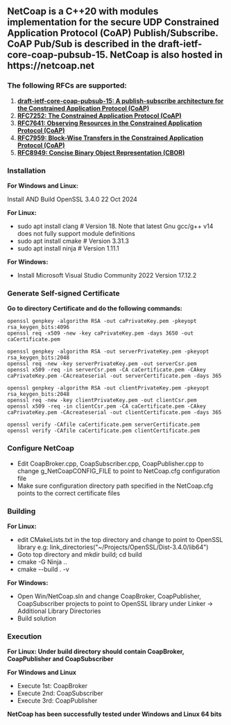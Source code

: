 
<h2>NetCoap is a C++20 with modules implementation for the secure UDP Constrained Application Protocol (CoAP) Publish/Subscribe. CoAP Pub/Sub is described in the draft-ietf-core-coap-pubsub-15. NetCoap is also hosted in https://netcoap.net</h2>

<h3>The following RFCs are supported:</h3>

1. [<b>draft-ietf-core-coap-pubsub-15: A publish-subscribe architecture for the Constrained Application Protocol (CoAP)</b>](https://www.ietf.org/archive/id/draft-ietf-core-coap-pubsub-15.txt)
2. [<b>RFC7252: The Constrained Application Protocol (CoAP)</b>](https://www.rfc-editor.org/rfc/rfc7252)
3. [<b>RFC7641: Observing Resources in the Constrained Application Protocol (CoAP)</b>](https://www.rfc-editor.org/rfc/rfc7641)
4. [<b>RFC7959: Block-Wise Transfers in the Constrained Application Protocol (CoAP)</b>](https://www.rfc-editor.org/rfc/rfc7959)
5. [<b>RFC8949: Concise Binary Object Representation (CBOR)</b>](https://www.rfc-editor.org/rfc/rfc8949.html)

<h3>Installation</h3>

<p><b>For Windows and Linux:</b></p>
  <p>Install AND Build OpenSSL 3.4.0 22 Oct 2024</p>

  <p><b>For Linux:</b></p>

* sudo apt install clang # Version 18. Note that latest Gnu gcc/g++ v14 does not fully support module definitions
* sudo apt install cmake # Version 3.31.3
* sudo apt install ninja # Version 1.11.1

<p><b>For Windows:</b></p>

* Install Microsoft Visual Studio Community 2022 Version 17.12.2

<h3>Generate Self-signed Certificate</h3>

  <p><b>Go to directory Certificate and do the following commands:</b></p>

	openssl genpkey -algorithm RSA -out caPrivateKey.pem -pkeyopt rsa_keygen_bits:4096
	openssl req -x509 -new -key caPrivateKey.pem -days 3650 -out caCertificate.pem

	openssl genpkey -algorithm RSA -out serverPrivateKey.pem -pkeyopt rsa_keygen_bits:2048
	openssl req -new -key serverPrivateKey.pem -out serverCsr.pem
	openssl x509 -req -in serverCsr.pem -CA caCertificate.pem -CAkey caPrivateKey.pem -CAcreateserial -out serverCertificate.pem -days 365

	openssl genpkey -algorithm RSA -out clientPrivateKey.pem -pkeyopt rsa_keygen_bits:2048
	openssl req -new -key clientPrivateKey.pem -out clientCsr.pem
	openssl x509 -req -in clientCsr.pem -CA caCertificate.pem -CAkey caPrivateKey.pem -CAcreateserial -out clientCertificate.pem -days 365

	openssl verify -CAfile caCertificate.pem serverCertificate.pem
	openssl verify -CAfile caCertificate.pem clientCertificate.pem

<h3>Configure NetCoap</h3>

* Edit CoapBroker.cpp, CoapSubscriber.cpp, CoapPublisher.cpp to change g_NetCoapCONFIG_FILE to point to NetCoap.cfg configuration file
* Make sure configuration directory path specified in the NetCoap.cfg points to the correct certificate files

<h3>Building</h3>

<p><b>For Linux:</b></p>
	
* edit CMakeLists.txt in the top directory and change to point to OpenSSL library e.g: link_directories("~/Projects/OpenSSL/Dist-3.4.0/lib64")
* Goto top directory and mkdir build; cd build
* cmake -G Ninja ..
* cmake --build . -v

<p><b>For Windows:</b></p>

* Open Win/NetCoap.sln and change CoapBroker, CoapPublisher, CoapSubscriber projects to point to OpenSSL library under Linker -> Additional Library Directories
* Build solution

<h3>Execution</h3>

<p><b>For Linux: Under build directory should contain CoapBroker, CoapPublisher and CoapSubscriber</b></p>

<p><b>For Windows and Linux</b></p>

* Execute 1st: CoapBroker
* Execute 2nd: CoapSubscriber
* Execute 3rd: CoapPublisher

<p><b>NetCoap has been successfully tested under Windows and Linux 64 bits</b></p>
